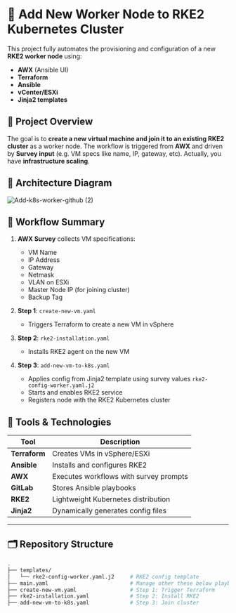 # 🚀 Add New Worker Node to RKE2 Kubernetes Cluster

This project fully automates the provisioning and configuration of a new **RKE2 worker node** using:

- **AWX** (Ansible UI)
- **Terraform**
- **Ansible**
- **vCenter/ESXi**
- **Jinja2 templates**


## 🧩 Project Overview

The goal is to **create a new virtual machine and join it to an existing RKE2 cluster** as a worker node. The workflow is triggered from **AWX** and driven by **Survey input** (e.g. VM specs like name, IP, gateway, etc). Actually, you have **infrastructure scaling**. 


## 📸 Architecture Diagram
![Add-k8s-worker-github (2)](https://github.com/user-attachments/assets/a7b5138b-3a68-4153-b909-0266f780e6ec)


## 🔁 Workflow Summary

1. **AWX Survey** collects VM specifications:
   - VM Name
   - IP Address
   - Gateway
   - Netmask
   - VLAN on ESXi
   - Master Node IP (for joining cluster)
   - Backup Tag

2. **Step 1**: `create-new-vm.yaml`
   - Triggers Terraform to create a new VM in vSphere

3. **Step 2**: `rke2-installation.yaml`
   - Installs RKE2 agent on the new VM

4. **Step 3**: `add-new-vm-to-k8s.yaml`
   - Applies config from Jinja2 template using survey values `rke2-config-worker.yaml.j2`
   - Starts and enables RKE2 service
   - Registers node with the RKE2 Kubernetes cluster

## 🧰 Tools & Technologies

| Tool            | Description                              |
|-----------------|------------------------------------------|
| **Terraform**    | Creates VMs in vSphere/ESXi              |
| **Ansible**      | Installs and configures RKE2             |
| **AWX**          | Executes workflows with survey prompts   |
| **GitLab**       | Stores Ansible playbooks                 |
| **RKE2**         | Lightweight Kubernetes distribution      |
| **Jinja2**       | Dynamically generates config files       |

---

## 🗂 Repository Structure

```bash
.
├── templates/
│   └── rke2-config-worker.yaml.j2     # RKE2 config template
├── main.yaml                          # Manage other these below playbbok
├── create-new-vm.yaml                 # Step 1: Trigger Terraform
├── rke2-installation.yaml             # Step 2: Install RKE2
├── add-new-vm-to-k8s.yaml             # Step 3: Join cluster

